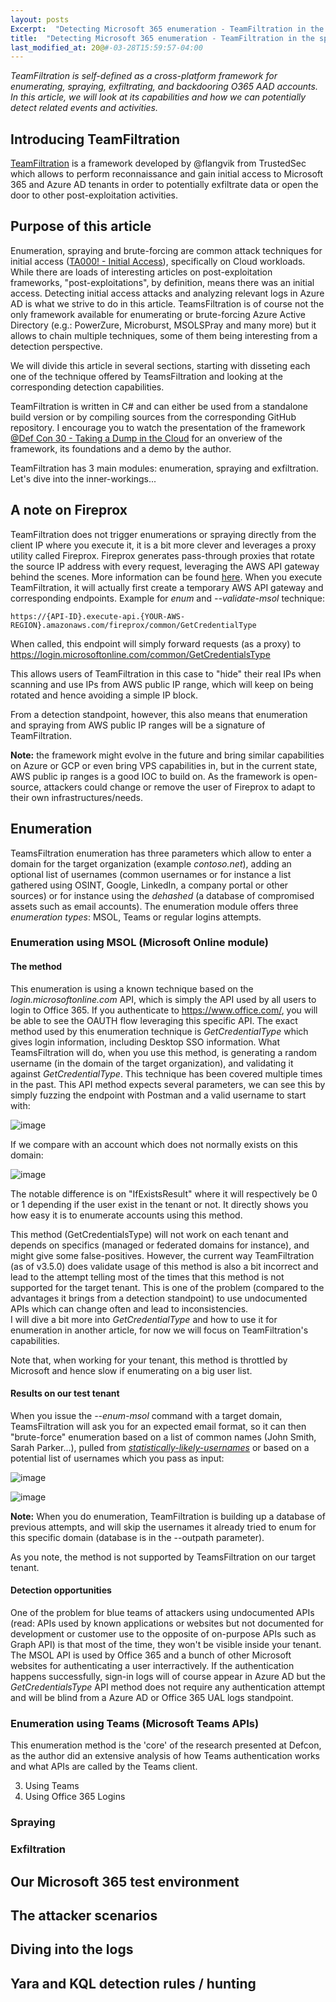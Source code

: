 ```yaml
---
layout: posts
Excerpt:  "Detecting Microsoft 365 enumeration - TeamFiltration in the spotlight"
title:  "Detecting Microsoft 365 enumeration - TeamFiltration in the spotlight"
last_modified_at: 20@#-03-28T15:59:57-04:00
---
```


*TeamFiltration is self-defined as a cross-platform framework for enumerating, spraying, exfiltrating, and backdooring O365 AAD accounts. <br />
In this article, we will look at its capabilities and how we can potentially detect related events and activities.*


## Introducing TeamFiltration

[TeamFiltration](https://github.com/Flangvik/TeamFiltration) is a framework developed by @flangvik from TrustedSec which allows to perform reconnaissance and gain initial access to Microsoft 365 and Azure AD tenants in order to potentially exfiltrate data or open the door to other post-exploitation activities. 

## Purpose of this article

Enumeration, spraying and brute-forcing are common attack techniques for initial access ([TA000! - Initial Access](https://attack.mitre.org/tactics/TA0001/)), specifically on Cloud workloads. 
While there are loads of interesting articles on post-exploitation frameworks, "post-exploitations", by definition, means there was an initial access. Detecting initial access attacks and analyzing relevant logs in Azure AD is what we strive to do in this article. 
TeamsFiltration is of course not the only framework available for enumerating or brute-forcing Azure Active Directory (e.g.: PowerZure, Microburst, MSOLSPray and many more) but it allows to chain multiple techniques, some of them being interesting from a detection perspective.

We will divide this article in several sections, starting with disseting each one of the technique offered by TeamsFiltration and looking at the corresponding detection capabilities. 

TeamFiltration is written in C# and can either be used from a standalone build version or by compiling sources from the corresponding GitHub repository.
I encourage you to watch the presentation of the framework [@Def Con 30 - Taking a Dump in the Cloud](https://www.youtube.com/watch?v=GpZTQHLKelg) for an onveriew of the framework, its foundations and a demo by the author. 

TeamFiltration has 3 main modules: enumeration, spraying and exfiltration. Let's dive into the inner-workings...

## A note on Fireprox 

TeamFiltration does not trigger enumerations or spraying directly from the client IP where you execute it, it is a bit more clever and leverages a proxy utility called Fireprox. Fireprox generates pass-through proxies that rotate the source IP address with every request, leveraging the AWS API gateway behind the scenes.
More information can be found [here](https://kalilinuxtutorials.com/fireprox-aws-api-gateway-creating-http/).
When you execute TeamFiltration, it will actually first create a temporary AWS API gateway and corresponding endpoints.
Example for *enum* and *--validate-msol* technique:

```
https://{API-ID}.execute-api.{YOUR-AWS-REGION}.amazonaws.com/fireprox/common/GetCredentialType
```

When called, this endpoint will simply forward requests (as a proxy) to https://login.microsoftonline.com/common/GetCredentialsType

This allows users of TeamFiltration in this case to "hide" their real IPs when scanning and use IPs from AWS public IP range, which will keep on being rotated and hence avoiding a simple IP block. 

From a detection standpoint, however, this also means that enumeration and spraying from AWS public IP ranges will be a signature of TeamFiltration.

**Note:** the framework might evolve in the future and bring similar capabilities on Azure or GCP or even bring VPS capabilities in, but in the current state, AWS public ip ranges is a good IOC to build on.
As the framework is open-source, attackers could change or remove the user of Fireprox to adapt to their own infrastructures/needs. 

## Enumeration

TeamsFiltration enumeration has three parameters which allow to enter a domain for the target organization (example *contoso.net*), adding an optional list of usernames (common usernames or for instance a list gathered using OSINT, Google, LinkedIn, a company portal or other sources) or for instance using the *dehashed* (a database of compromised assets such as email accounts). The enumeration module offers three *enumeration types*: MSOL, Teams or regular logins attempts. 

### Enumeration using MSOL (Microsoft Online module)

#### The method

This enumeration is using a known technique based on the *login.microsoftonline.com* API, which is simply the API used by all users to login to Office 365. If you authenticate to https://www.office.com/, you will be able to see the OAUTH flow leveraging this specific API. 
The exact method used by this enumeration technique is *GetCredentialType* which gives login information, including Desktop SSO information.
What TeamsFiltration will do, when you use this method, is generating a random username (in the domain of the target organization), and validating it against *GetCredentialType*. 
This technique has been covered multiple times in the past. This API method expects several parameters, we can see this by simply fuzzing the endpoint with Postman and a valid username to start with:

![image](https://user-images.githubusercontent.com/18376283/221423725-21fc7136-e52d-4d6b-9ad3-1a2a239a6fa7.png)

If we compare with an account which does not normally exists on this domain:

![image](https://user-images.githubusercontent.com/18376283/221423809-df597f7a-2c4e-4faf-8352-805987a023b6.png)

The notable difference is on "IfExistsResult" where it will respectively be 0 or 1 depending if the user exist in the tenant or not. 
It directly shows you how easy it is to enumerate accounts using this method.

This method (GetCredentialsType) will not work on each tenant and depends on specifics (managed or federated domains for instance), and might give some false-positives. 
However, the current way TeamFiltration (as of v3.5.0) does validate usage of this method is also a bit incorrect and lead to the attempt telling most of the times that this method is not supported for the target tenant. This is one of the problem (compared to the advantages it brings from a detection standpoint) to use undocumented APIs which can change often and lead to inconsistencies. <br />
I will dive a bit more into *GetCredentialType* and how to use it for enumeration in another article, for now we will focus on TeamFiltration's capabilities.

Note that, when working for your tenant, this method is throttled by Microsoft and hence slow if enumerating on a big user list.

#### Results on our test tenant

When you issue the *--enum-msol* command with a target domain, TeamsFiltration will ask you for an expected email format, so it can then "brute-force" enumeration based on a list of common names (John Smith, Sarah Parker...), pulled from *[statistically-likely-usernames](https://github.com/insidetrust/statistically-likely-usernames)* or based on a potential list of usernames which you pass as input:

![image](https://user-images.githubusercontent.com/18376283/222366500-37bdd627-06d5-4ca6-af57-10a77f228a21.png)

![image](https://user-images.githubusercontent.com/18376283/222367191-ffd4aff3-50e3-4221-b459-b6c289d260ea.png)

**Note:** When you do enumeration, TeamFiltration is building up a database of previous attempts, and will skip the usernames it already tried to enum for this specific domain (database is in the --outpath parameter).

As you note, the method is not supported by TeamsFiltration on our target tenant.

#### Detection opportunities

One of the problem for blue teams of attackers using undocumented APIs (read: APIs used by known applications or websites but not documented for development or customer use to the opposite of on-purpose APIs such as Graph API) is that most of the time, they won't be visible inside your tenant.
The MSOL API is used by Office 365 and a bunch of other Microsoft websites for authenticating a user interractively. If the authentication happens successfully, sign-in logs will of course appear in Azure AD but the *GetCredentialsType* API method does not require any authentication attempt and will be blind from a Azure AD or Office 365 UAL logs standpoint. 

### Enumeration using Teams (Microsoft Teams APIs)

This enumeration method is the 'core' of the research presented at Defcon, as the author did an extensive analysis of how Teams authentication works and what APIs are called by the Teams client.




3. Using Teams
4. Using Office 365 Logins

### Spraying

### Exfiltration

## Our Microsoft 365 test environment

## The attacker scenarios 

## Diving into the logs

## Yara and KQL detection rules / hunting
